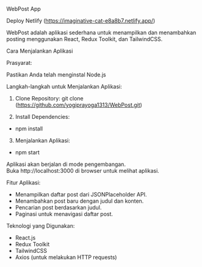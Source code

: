 WebPost App

Deploy Netlify (https://imaginative-cat-e8a8b7.netlify.app/)


WebPost adalah aplikasi sederhana untuk menampilkan dan menambahkan posting menggunakan React, Redux Toolkit, dan TailwindCSS.

Cara Menjalankan Aplikasi

Prasyarat:

Pastikan Anda telah menginstal Node.js

Langkah-langkah untuk Menjalankan Aplikasi:

1. Clone Repository:
git clone (https://github.com/yogiprayoga1313/WebPost.git)

2. Install Dependencies:
* npm install

3. Menjalankan Aplikasi:
* npm start

Aplikasi akan berjalan di mode pengembangan.<br />
Buka http://localhost:3000 di browser untuk melihat aplikasi.

Fitur Aplikasi:
* Menampilkan daftar post dari JSONPlaceholder API.
* Menambahkan post baru dengan judul dan konten.
* Pencarian post berdasarkan judul.
* Paginasi untuk menavigasi daftar post.


Teknologi yang Digunakan:
* React.js
* Redux Toolkit
* TailwindCSS
* Axios (untuk melakukan HTTP requests)
